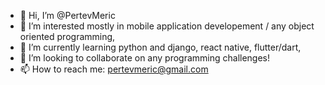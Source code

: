 - 👋 Hi, I’m @PertevMeric
- 👀 I’m interested mostly in mobile application developement / any object oriented programming,
- 🌱 I’m currently learning python and django, react native, flutter/dart,
- 💞️ I’m looking to collaborate on any programming challenges!
- 📫 How to reach me: pertevmeric@gmail.com

<!---
PertevMeric/PertevMeric is a ✨ special ✨ repository because its `README.md` (this file) appears on your GitHub profile.
You can click the Preview link to take a look at your changes.
--->
